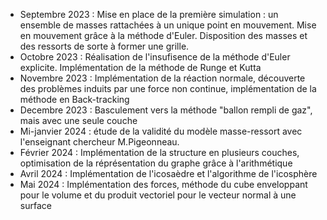 - Septembre 2023 : Mise en place de la première simulation : un ensemble de masses rattachées à un unique point en mouvement. Mise en mouvement grâce à la méthode d'Euler.
Disposition des masses et des ressorts de sorte à former une grille. 
- Octobre 2023 : Réalisation de l'insufisence de la méthode d'Euler explicite. Implémentation de la méthode de Runge et Kutta
- Novembre 2023 : Implémentation de la réaction normale, découverte des problèmes induits par une force non continue, implémentation de la méthode en Back-tracking 
- Decembre 2023 : Basculement vers la méthode "ballon rempli de gaz", mais avec une seule couche 
- Mi-janvier 2024 : étude de la validité du modèle masse-ressort avec l'enseignant chercheur M.Pigeonneau.
- Février 2024 : Implémentation de la structure en plusieurs couches, optimisation de la réprésentation du graphe grâce à l'arithmétique
- Avril 2024 : Implémentation de l'icosaèdre et l'algorithme de l'icosphère
- Mai 2024 : Implémentation des forces, méthode du cube enveloppant pour le volume et du produit vectoriel pour le vecteur normal à une surface
